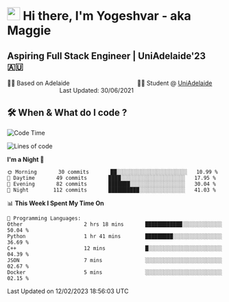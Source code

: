<h1><img src="https://emojis.slackmojis.com/emojis/images/1531849430/4246/blob-sunglasses.gif?1531849430" width="30"/> Hi there, I'm Yogeshvar - aka Maggie</h1>

## Aspiring Full Stack Engineer | UniAdelaide'23 🇦🇺  
🏂🏻  Based on Adelaide &nbsp;&nbsp;&nbsp;&nbsp;&nbsp;&nbsp;&nbsp;&nbsp;&nbsp;&nbsp;&nbsp;&nbsp;&nbsp;&nbsp;&nbsp;&nbsp;&nbsp;&nbsp;&nbsp;&nbsp;&nbsp;&nbsp;&nbsp;&nbsp;&nbsp;&nbsp;&nbsp;&nbsp;&nbsp;&nbsp;&nbsp;&nbsp;&nbsp;&nbsp;&nbsp;&nbsp;&nbsp;&nbsp;&nbsp;👨‍💻 Student @ [UniAdelaide](https://www.adelaide.edu.au)   &nbsp;&nbsp;&nbsp;&nbsp;&nbsp;&nbsp;&nbsp;&nbsp;&nbsp;&nbsp;&nbsp;&nbsp;&nbsp;&nbsp;&nbsp;&nbsp;&nbsp;&nbsp;&nbsp;&nbsp;&nbsp;&nbsp;&nbsp;&nbsp;&nbsp;&nbsp;&nbsp;&nbsp;&nbsp;&nbsp;&nbsp;Last Updated: 30/06/2021

## 🛠 When & What do I code ?  

<!--START_SECTION:waka-->
![Code Time](http://img.shields.io/badge/Code%20Time-1%2C928%20hrs%201%20min-blue)

![Lines of code](https://img.shields.io/badge/From%20Hello%20World%20I%27ve%20Written-2%20Million%20lines%20of%20code-blue)

**I'm a Night 🦉** 

```text
🌞 Morning       30 commits       ██░░░░░░░░░░░░░░░░░░░░░░░   10.99 % 
🌆 Daytime       49 commits       ████░░░░░░░░░░░░░░░░░░░░░   17.95 % 
🌃 Evening       82 commits       ███████░░░░░░░░░░░░░░░░░░   30.04 % 
🌙 Night        112 commits       ██████████░░░░░░░░░░░░░░░   41.03 % 

```


📊 **This Week I Spent My Time On** 

```text
💬 Programming Languages: 
Other                    2 hrs 18 mins       ████████████░░░░░░░░░░░░░   50.04 % 
Python                   1 hr 41 mins        █████████░░░░░░░░░░░░░░░░   36.69 % 
C++                      12 mins             █░░░░░░░░░░░░░░░░░░░░░░░░   04.39 % 
JSON                     7 mins              ░░░░░░░░░░░░░░░░░░░░░░░░░   02.67 % 
Docker                   5 mins              ░░░░░░░░░░░░░░░░░░░░░░░░░   02.15 % 

```


 Last Updated on 12/02/2023 18:56:03 UTC
<!--END_SECTION:waka-->
